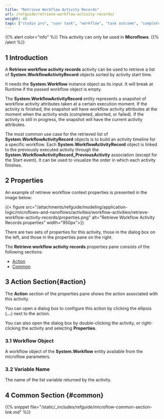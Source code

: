 ```yaml
---
title: "Retrieve Workflow Activity Records"
url: /refguide/retrieve-workflow-activity-records/
weight: 40
tags: ["studio pro", "user task", "workflow", "task outcome", "complete task"]
---
```


{{% alert color="info" %}}
This activity can only be used in **Microflows**.
{{% /alert %}}

## 1 Introduction

A **Retrieve workflow activity records** activity can be used to retrieve a list of **System.WorkflowActivityRecord** objects sorted by activity start time.

It needs the **System.Workflow** instance object as its input. It will break at Runtime if the passed workflow object is empty.

The **System.WorkflowActivityRecord** entity represents a snapshot of workflow activity attributes taken at a certain execution moment. If the activity is finished, the snapshot will have workflow activity attributes at the moment when the activity ends (completed, aborted, or failed). If the activity is still in progress, the snapshot will have the current activity attributes. 

The most common use case for the retrieved list of **System.WorkflowActivityRecord** objects is to build an activity timeline for a specific workflow. Each **System.WorkflowActivityRecord** object is linked to the previously executed activity through the **System.WorkflowActivityRecord_PreviousActivity** association (except for the Start event). It can be used to visualize the order in which each activity finishes.

## 2 Properties

An example of retrieve workflow context properties is presented in the image below:

{{< figure src="/attachments/refguide/modeling/application-logic/microflows-and-nanoflows/activities/workflow-activities/retrieve-workflow-activity-records/properties.png" alt="Retrieve Workflow Activity Records properties" width="950px">}}

There are two sets of properties for this activity, those in the dialog box on the left, and those in the properties pane on the right.

The **Retrieve workflow activity records** properties pane consists of the following sections:

* [Action](#action)
* [Common](#common)

## 3 Action Section{#action}

The **Action** section of the properties pane shows the action associated with this activity.

You can open a dialog box to configure this action by clicking the ellipsis (**…**) next to the action.

You can also open the dialog box by double-clicking the activity, or right-clicking the activity and selecting **Properties**.

### 3.1 Workflow Object

A workflow object of the **System.Workflow** entity available from the microflow parameters. 

### 3.2 Variable Name

The name of the list variable returned by the activity.

## 4 Common Section {#common}

{{% snippet file="/static/_includes/refguide/microflow-common-section-link.md" %}}
